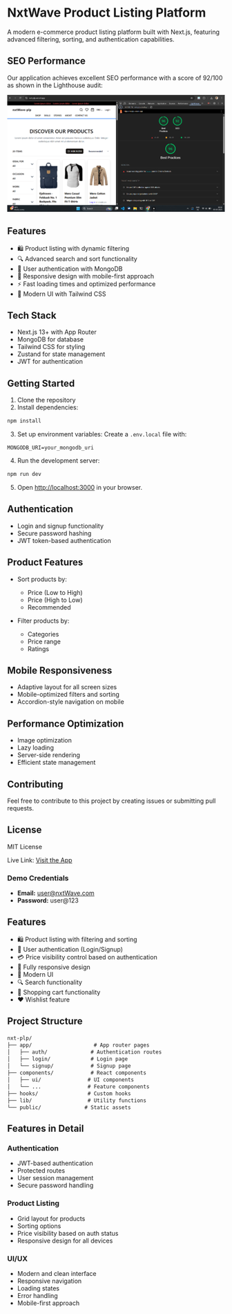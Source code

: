 # NxtWave Product Listing Platform

A modern e-commerce product listing platform built with Next.js, featuring advanced filtering, sorting, and authentication capabilities.

## SEO Performance

Our application achieves excellent SEO performance with a score of 92/100 as shown in the Lighthouse audit:

![SEO Score](/public/images/seo%20score.png)

## Features

- 🛍️ Product listing with dynamic filtering
- 🔍 Advanced search and sort functionality
- 🔐 User authentication with MongoDB
- 📱 Responsive design with mobile-first approach
- ⚡ Fast loading times and optimized performance
- 🎨 Modern UI with Tailwind CSS

## Tech Stack

- Next.js 13+ with App Router
- MongoDB for database
- Tailwind CSS for styling
- Zustand for state management
- JWT for authentication

## Getting Started

1. Clone the repository
2. Install dependencies:
```bash
npm install
```

3. Set up environment variables:
Create a `.env.local` file with:
```
MONGODB_URI=your_mongodb_uri
```

4. Run the development server:
```bash
npm run dev
```

5. Open [http://localhost:3000](http://localhost:3000) in your browser.

## Authentication

- Login and signup functionality
- Secure password hashing
- JWT token-based authentication

## Product Features

- Sort products by:
  - Price (Low to High)
  - Price (High to Low)
  - Recommended

- Filter products by:
  - Categories
  - Price range
  - Ratings

## Mobile Responsiveness

- Adaptive layout for all screen sizes
- Mobile-optimized filters and sorting
- Accordion-style navigation on mobile

## Performance Optimization

- Image optimization
- Lazy loading
- Server-side rendering
- Efficient state management

## Contributing

Feel free to contribute to this project by creating issues or submitting pull requests.

## License

MIT License

Live Link: [Visit the App](https://nxt-plp.vercel.app/)

### Demo Credentials
- **Email:** user@nxtWave.com
- **Password:** user@123

## Features

- 🛍️ Product listing with filtering and sorting
- 🔐 User authentication (Login/Signup)
- 💳 Price visibility control based on authentication
- 📱 Fully responsive design
- 🎨 Modern UI 
- 🔍 Search functionality
- 🛒 Shopping cart functionality
- ❤️ Wishlist feature

## Project Structure

```
nxt-plp/
├── app/                    # App router pages
│   ├── auth/              # Authentication routes
│   ├── login/             # Login page
│   └── signup/            # Signup page
├── components/            # React components
│   ├── ui/               # UI components
│   └── ...               # Feature components
├── hooks/                # Custom hooks
├── lib/                  # Utility functions
└── public/              # Static assets
```

## Features in Detail

### Authentication

- JWT-based authentication
- Protected routes
- User session management
- Secure password handling

### Product Listing

- Grid layout for products
- Sorting options
- Price visibility based on auth status
- Responsive design for all devices

### UI/UX

- Modern and clean interface
- Responsive navigation
- Loading states
- Error handling
- Mobile-first approach
